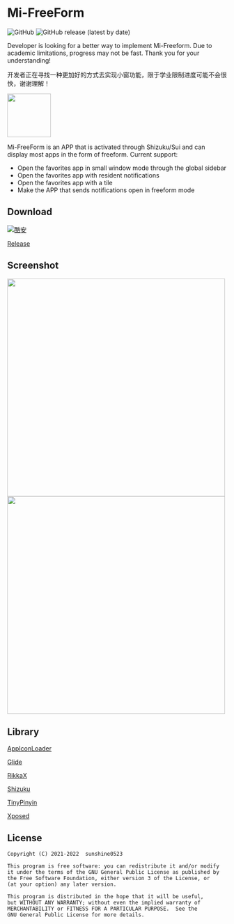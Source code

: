 # Mi-FreeForm

![GitHub](https://img.shields.io/github/license/sunshine0523/Mi-FreeForm) ![GitHub release (latest by date)](https://img.shields.io/github/v/release/sunshine0523/Mi-FreeForm)

Developer is looking for a better way to implement Mi-Freeform. Due to academic limitations, progress may not be fast. Thank you for your understanding!

开发者正在寻找一种更加好的方式去实现小窗功能，限于学业限制进度可能不会很快，谢谢理解！

<img src="https://raw.githubusercontent.com/sunshine0523/Mi-FreeForm/master/app/src/main/res/mipmap/ic_launcher.png" width="100"/>

Mi-FreeForm is an APP that is activated through Shizuku/Sui and can display most apps in the form of freeform. Current support:
- Open the favorites app in small window mode through the global sidebar
- Open the favorites app with resident notifications
- Open the favorites app with a tile
- Make the APP that sends notifications open in freeform mode

## Download
[![酷安](images/coolapk.png)](https://www.coolapk.com/apk/com.sunshine.freeform)

[Release](https://github.com/sunshine0523/Mi-FreeForm/releases/)

## Screenshot
<img src="https://raw.githubusercontent.com/sunshine0523/Mi-FreeForm/master/images/screenshot_1.jpg" width="500"/>
<img src="https://raw.githubusercontent.com/sunshine0523/Mi-FreeForm/master/images/screenshot_2.jpg" width="500"/>

## Library
[AppIconLoader](https://github.com/zhanghai/AppIconLoader)

[Glide](https://github.com/bumptech/glide)

[RikkaX](https://github.com/RikkaApps/RikkaX)

[Shizuku](https://github.com/RikkaApps/Shizuku)

[TinyPinyin](https://github.com/promeG/TinyPinyin)

[Xposed](https://github.com/rovo89/Xposed)

## License
```
Copyright (C) 2021-2022  sunshine0523

This program is free software: you can redistribute it and/or modify
it under the terms of the GNU General Public License as published by
the Free Software Foundation, either version 3 of the License, or
(at your option) any later version.

This program is distributed in the hope that it will be useful,
but WITHOUT ANY WARRANTY; without even the implied warranty of
MERCHANTABILITY or FITNESS FOR A PARTICULAR PURPOSE.  See the
GNU General Public License for more details.
```
